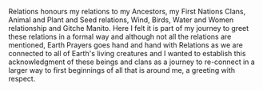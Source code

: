 Relations honours my relations to my Ancestors, my First Nations Clans, Animal and Plant and Seed relations, Wind, Birds, Water and Women relationship and Gitche Manito. Here I felt it is part of my journey to greet these relations in a formal way and although not all the relations are mentioned, Earth Prayers goes hand and hand with Relations as we are connected to all of Earth's living creatures and I wanted to establish this acknowledgment of these beings and clans as a journey to re-connect in a larger way to first beginnings of all that is around me, a greeting with respect.